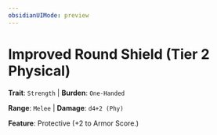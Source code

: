 ```yaml
---
obsidianUIMode: preview
---
```

# Improved Round Shield (Tier 2 Physical)

**Trait**: `Strength` | **Burden**: `One-Handed`

**Range**: `Melee` | **Damage**: `d4+2 (Phy)`

**Feature**: Protective (+2 to Armor Score.)